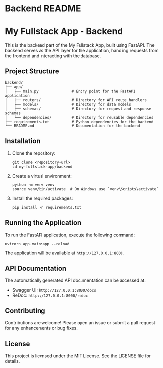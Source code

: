 # Backend README

# My Fullstack App - Backend

This is the backend part of the My Fullstack App, built using FastAPI. The backend serves as the API layer for the application, handling requests from the frontend and interacting with the database.

## Project Structure

```
backend/
├── app/
│   ├── main.py               # Entry point for the FastAPI application
│   ├── routers/              # Directory for API route handlers
│   ├── models/               # Directory for data models
│   ├── schemas/              # Directory for request and response schemas
│   └── dependencies/         # Directory for reusable dependencies
├── requirements.txt          # Python dependencies for the backend
└── README.md                 # Documentation for the backend
```

## Installation

1. Clone the repository:
   ```
   git clone <repository-url>
   cd my-fullstack-app/backend
   ```

2. Create a virtual environment:
   ```
   python -m venv venv
   source venv/bin/activate  # On Windows use `venv\Scripts\activate`
   ```

3. Install the required packages:
   ```
   pip install -r requirements.txt
   ```

## Running the Application

To run the FastAPI application, execute the following command:

```
uvicorn app.main:app --reload
```

The application will be available at `http://127.0.0.1:8000`.

## API Documentation

The automatically generated API documentation can be accessed at:

- Swagger UI: `http://127.0.0.1:8000/docs`
- ReDoc: `http://127.0.0.1:8000/redoc`

## Contributing

Contributions are welcome! Please open an issue or submit a pull request for any enhancements or bug fixes.

## License

This project is licensed under the MIT License. See the LICENSE file for details.